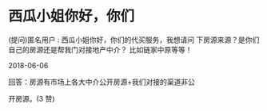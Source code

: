 # 西瓜小姐你好，你们

(提问)匿名用户 : 西瓜小姐你好，你们的代买服务，我想请问 下房源来源？是你们自己的房源还是帮我门对接地产中介？ 比如链家中原等等！

2018-06-06

回答：房源有市场上各大中介公开房源+我们对接的渠道非公

开房源。(3 赞)